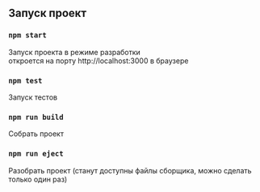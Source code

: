 ## Запуск проект

### `npm start`

Запуск проекта в режиме разработки<br />
откроется на порту http://localhost:3000 в браузере

### `npm test`

Запуск тестов<br />

### `npm run build`

Собрать проект<br />

### `npm run eject`

Разобрать проект (станут доступны файлы сборщика, можно сделать только один раз)<br />
